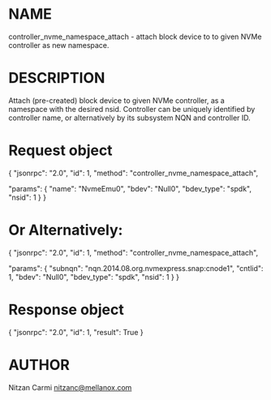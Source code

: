 # NAME

controller_nvme_namespace_attach - attach block device to to given NVMe controller
                                   as new namespace.

# DESCRIPTION

Attach (pre-created) block device to given NVMe controller, as a namespace with
the desired nsid. Controller can be uniquely identified by controller name,
or alternatively by its subsystem NQN and controller ID.

# Request object

{
  "jsonrpc": "2.0",
  "id": 1,
  "method": "controller_nvme_namespace_attach",

  "params": {
    "name": "NvmeEmu0",
    "bdev": "Null0",
    "bdev_type": "spdk",
    "nsid": 1
  }
}

 # Or Alternatively:

{
  "jsonrpc": "2.0",
  "id": 1,
  "method": "controller_nvme_namespace_attach",

  "params": {
    "subnqn": "nqn.2014.08.org.nvmexpress.snap:cnode1",
    "cntlid": 1,
    "bdev": "Null0",
    "bdev_type": "spdk",
    "nsid": 1
  }
}

# Response object

{
  "jsonrpc": "2.0",
  "id": 1,
  "result": True
}


# AUTHOR

Nitzan Carmi <nitzanc@mellanox.com>
